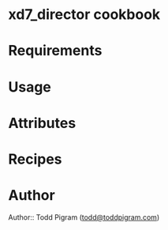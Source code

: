 # xd7_director cookbook

# Requirements

# Usage

# Attributes

# Recipes

# Author

Author:: Todd Pigram (<todd@toddpigram.com>)
